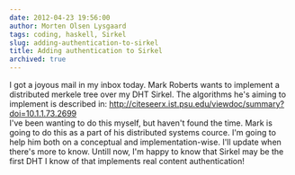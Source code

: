 ```yaml
---
date: 2012-04-23 19:56:00
author: Morten Olsen Lysgaard
tags: coding, haskell, Sirkel
slug: adding-authentication-to-sirkel
title: Adding authentication to Sirkel
archived: true
---
```


I got a joyous mail in my inbox today. Mark Roberts wants to implement a
distributed merkele tree over my DHT Sirkel. The algorithms he's aiming
to implement is described
in: <http://citeseerx.ist.psu.edu/viewdoc/summary?doi=10.1.1.73.2699>\
I've been wanting to do this myself, but haven't found the time. Mark is
going to do this as a part of his distributed systems cource. I'm going
to help him both on a conceptual and implementation-wise. I'll update
when there's more to know. Untill now, I'm happy to know that Sirkel may
be the first DHT I know of that implements real content authentication!
